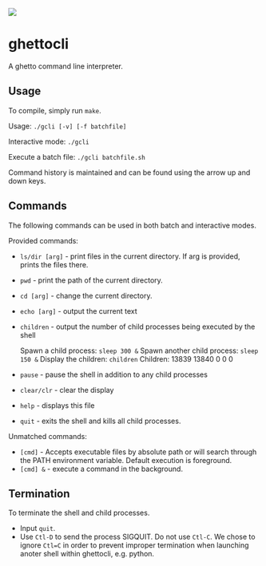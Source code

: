 ![](https://raw.github.com/createch/ghettocli/master/gcli.png)

ghettocli
=========

A ghetto command line interpreter.


Usage
--

To compile, simply run `make`.

Usage: `./gcli [-v] [-f batchfile]`

Interactive mode: `./gcli`

Execute a batch file: `./gcli batchfile.sh`

Command history is maintained and can be found using the arrow up and down keys.


Commands
--

The following commands can be used in both batch and interactive modes.

Provided commands:

- `ls/dir [arg]` - print files in the current directory. If arg is provided, prints the files there.
- `pwd` - print the path of the current directory.
- `cd [arg]` - change the current directory.
- `echo [arg]` - output the current text
- `children` - output the number of child processes being executed by the shell

    Spawn a child process: `sleep 300 &`
    Spawn another child process: `sleep 150 &`
    Display the children: `children` Children: 13839 13840 0 0 0     
- `pause` - pause the shell in addition to any child processes
- `clear/clr` - clear the display
- `help` - displays this file
- `quit` - exits the shell and kills all child processes.

Unmatched commands:

- `[cmd]` - Accepts executable files by absolute path or will search through the PATH environment variable. Default execution is foreground.
- `[cmd] &` - execute a command in the background.


Termination
--

To terminate the shell and child processes.

- Input `quit`.
- Use `Ctl-D` to send the process SIGQUIT. Do not use `Ctl-C`. We chose to ignore `Ctl=C` in order to prevent improper termination when launching anoter shell within ghettocli, e.g. python.